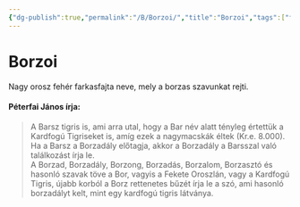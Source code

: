 ```yaml
---
{"dg-publish":true,"permalink":"/B/Borzoi/","title":"Borzoi","tags":["formatlooksokayonsmallerfiles"]}
---
```



# Borzoi

Nagy orosz fehér farkasfajta neve, mely a borzas szavunkat rejti.  

#### Péterfai János írja:  

> A Barsz tigris is, ami arra utal, hogy a Bar név alatt tényleg értettük a Kardfogú Tigriseket is, amíg ezek a nagymacskák éltek (Kr.e. 8.000). Ha a Barsz a Borzadály előtagja, akkor a Borzadály a Barsszal való találkozást írja le.  
> A Borzad, Borzadály, Borzong, Borzadás, Borzalom, Borzasztó és hasonló szavak töve a Bor, vagyis a Fekete Oroszlán, vagy a Kardfogú Tigris, újabb korból a Borz rettenetes bűzét írja le a szó, ami hasonló borzadályt kelt, mint egy kardfogú tigris látványa.  